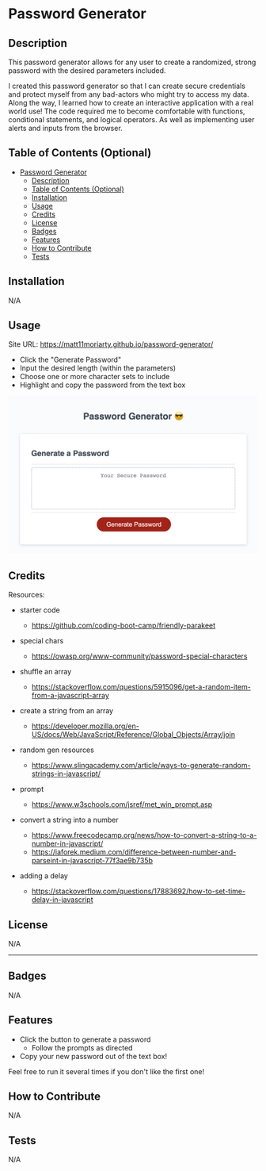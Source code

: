 # Password Generator

## Description

This password generator allows for any user to create a randomized, strong password with the desired parameters included.

I created this password generator so that I can create secure credentials and protect myself from any bad-actors who might try to access my data.
Along the way, I learned how to create an interactive application with a real world use!
The code required me to become comfortable with functions, conditional statements, and logical operators. As well as implementing user alerts and inputs from the browser.

## Table of Contents (Optional)

- [Password Generator](#password-generator)
  - [Description](#description)
  - [Table of Contents (Optional)](#table-of-contents-optional)
  - [Installation](#installation)
  - [Usage](#usage)
  - [Credits](#credits)
  - [License](#license)
  - [Badges](#badges)
  - [Features](#features)
  - [How to Contribute](#how-to-contribute)
  - [Tests](#tests)

## Installation

N/A

## Usage

Site URL: https://matt11moriarty.github.io/password-generator/

- Click the "Generate Password" 
- Input the desired length (within the parameters)
- Choose one or more character sets to include
- Highlight and copy the password from the text box

![alt text](./assets/images/Screenshot%202023-06-29%20at%2011.31.11%20AM.png)

## Credits

Resources:
- starter code
  - https://github.com/coding-boot-camp/friendly-parakeet

- special chars 
  - https://owasp.org/www-community/password-special-characters

- shuffle an array 
  - https://stackoverflow.com/questions/5915096/get-a-random-item-from-a-javascript-array

- create a string from an array
  - https://developer.mozilla.org/en-US/docs/Web/JavaScript/Reference/Global_Objects/Array/join

- random gen resources
  - https://www.slingacademy.com/article/ways-to-generate-random-strings-in-javascript/
  
- prompt
  - https://www.w3schools.com/jsref/met_win_prompt.asp

- convert a string into a number 
  - https://www.freecodecamp.org/news/how-to-convert-a-string-to-a-number-in-javascript/
  - https://iaforek.medium.com/difference-between-number-and-parseint-in-javascript-77f3ae9b735b

- adding a delay
  - https://stackoverflow.com/questions/17883692/how-to-set-time-delay-in-javascript

## License

N/A

---

## Badges

N/A

## Features

- Click the button to generate a password
  - Follow the prompts as directed
- Copy your new password out of the text box!

Feel free to run it several times if you don't like the first one!

## How to Contribute

N/A

## Tests

N/A
